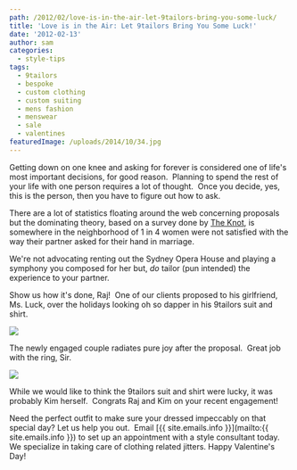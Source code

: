 ```yaml
---
path: /2012/02/love-is-in-the-air-let-9tailors-bring-you-some-luck/
title: 'Love is in the Air: Let 9tailors Bring You Some Luck!'
date: '2012-02-13'
author: sam
categories:
  - style-tips
tags:
  - 9tailors
  - bespoke
  - custom clothing
  - custom suiting
  - mens fashion
  - menswear
  - sale
  - valentines
featuredImage: /uploads/2014/10/34.jpg
---
```

Getting down on one knee and asking for forever is considered one of life's most important decisions, for good reason.  Planning to spend the rest of your life with one person requires a lot of thought.  Once you decide, yes, this is the person, then you have to figure out how to ask.

There are a lot of statistics floating around the web concerning proposals but the dominating theory, based on a survey done by [The Knot](http://www.theknot.com/), is somewhere in the neighborhood of 1 in 4 women were not satisfied with the way their partner asked for their hand in marriage.

We're not advocating renting out the Sydney Opera House and playing a symphony you composed for her but, _do_ tailor (pun intended) the experience to your partner.

Show us how it's done, Raj!  One of our clients proposed to his girlfriend, Ms. Luck, over the holidays looking oh so dapper in his 9tailors suit and shirt.

[![](http://2.bp.blogspot.com/--j8yPjysbWc/TzBJ1NpW_1I/AAAAAAAABI0/xRqVAE8_DfU/s400/FromMatt+-+DSC02702.JPG)](http://2.bp.blogspot.com/--j8yPjysbWc/TzBJ1NpW_1I/AAAAAAAABI0/xRqVAE8_DfU/s1600/FromMatt+-+DSC02702.JPG)

The newly engaged couple radiates pure joy after the proposal.  Great job with the ring, Sir.

[![](http://2.bp.blogspot.com/-jEIPHS7bW70/TzBJ2bAfcNI/AAAAAAAABI8/6n232Mm5ikY/s400/raj&kim.jpg)](http://2.bp.blogspot.com/-jEIPHS7bW70/TzBJ2bAfcNI/AAAAAAAABI8/6n232Mm5ikY/s1600/raj&kim.jpg)

While we would like to think the 9tailors suit and shirt were lucky, it was probably Kim herself.  Congrats Raj and Kim on your recent engagement!

Need the perfect outfit to make sure your dressed impeccably on that special day? Let us help you out.  Email [{{ site.emails.info }}](mailto:{{ site.emails.info }}) to set up an appointment with a style consultant today.  We specialize in taking care of clothing related jitters. Happy Valentine's Day!